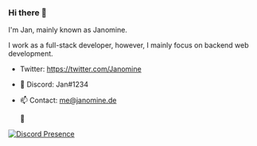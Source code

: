 ### Hi there 👋

I'm Jan, mainly known as Janomine.

I work as a full-stack developer, however, I mainly focus on backend web development.

- Twitter: https://twitter.com/Janomine
- 💬 Discord: Jan#1234
- 📫 Contact: me@janomine.de

  🔭

[![Discord Presence](https://lanyard-profile-readme.vercel.app/api/440477883803238400)](https://discord.com/users/440477883803238400)
